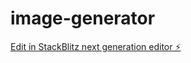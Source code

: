 # image-generator

[Edit in StackBlitz next generation editor ⚡️](https://stackblitz.com/~/github.com/tsfahmad/image-generator)